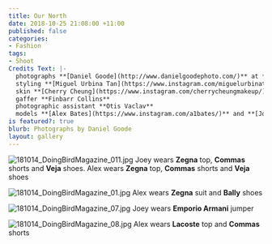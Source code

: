 ```yaml
---
title: Our North
date: 2018-10-25 21:08:00 +11:00
published: false
categories:
- Fashion
tags:
- Shoot
Credits Text: |-
  photographs **[Daniel Goode](http://www.danielgoodephoto.com/)** at **[The Artist Group](https://artist-group.net/)**
  styling **[Miguel Urbina Tan](https://www.instagram.com/miguelurbinatan/)** hair **[Joel Forman](https://www.instagram.com/joelforman/)** at **[Lion Artist Management](https://www.instagram.com/lionartistmanagement/)**
  skin **[Cherry Cheung](https://www.instagram.com/cherrycheungmakeup/)**
  gaffer **Finbarr Collins**
  photographic assistant **Otis Vaclav**
  models **[Alex Bates](https://www.instagram.com/a1bates/)** and **[Joey Gould](https://www.instagram.com/turt__s/)** at **[Kult](https://www.kult.com.au/)**
is featured?: true
blurb: Photographs by Daniel Goode
layout: gallery
---
```


![181014_DoingBirdMagazine_011.jpg](/uploads/181014_DoingBirdMagazine_011.jpg)
Joey wears **Zegna** top, **Commas** shorts and **Veja** shoes. Alex wears **Zegna** top, **Commas** shorts and **Veja** shoes

![181014_DoingBirdMagazine_01.jpg](/uploads/181014_DoingBirdMagazine_01.jpg)
Alex wears **Zegna** suit and **Bally** shoes

![181014_DoingBirdMagazine_07.jpg](/uploads/181014_DoingBirdMagazine_07.jpg)
Joey wears **Emporio Armani** jumper

![181014_DoingBirdMagazine_08.jpg](/uploads/181014_DoingBirdMagazine_08.jpg)
Alex wears **Lacoste** top and **Commas** shorts









